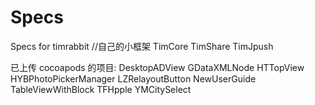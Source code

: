# Specs
Specs for timrabbit
//自己的小框架
TimCore
TimShare
TimJpush


已上传 cocoapods 的项目:
DesktopADView
GDataXMLNode
HTTopView
HYBPhotoPickerManager
LZRelayoutButton
NewUserGuide
TableViewWithBlock
TFHpple
YMCitySelect





